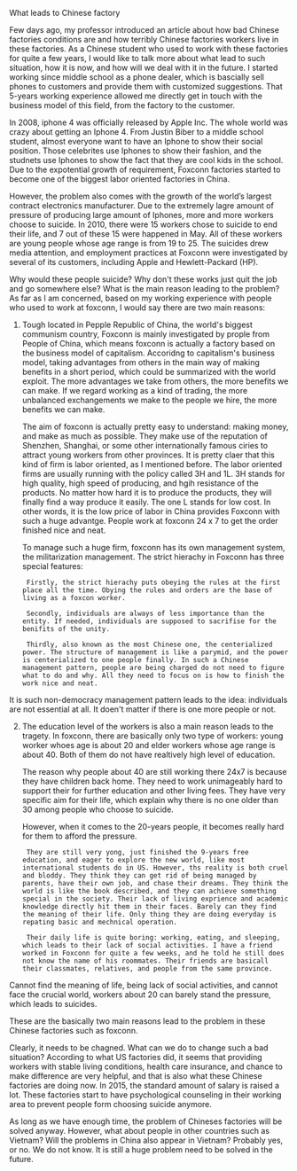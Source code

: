 What leads to Chinese factory

Few days ago, my professor introduced an article about how bad Chinese factories conditions are and how terribly Chinese factories workers live in these factories. As a Chinese student who used to work with these factories for quite a few years, I would like to talk more about what lead to such situation, how it is now, and how will we deal with it in the future. I started working since middle school as a phone dealer, which is bascially sell phones to customers and provide them with customized suggestions. That 5-years working experience allowed me directly get in touch with the business model of this field, from the factory to the customer.

In 2008, iphone 4 was officially released by Apple Inc. The whole world was crazy about getting an Iphone 4. From Justin Biber to a middle school student, almost everyone want to have an Iphone to show their social position. Those celebrites use Iphones to show their fashion, and the studnets use Iphones to show the fact that they are cool kids in the school. Due to the expotential growth of requirement, Foxconn factories started to become one of the biggest labor oriented factories in China. 

However, the problem also comes with the growth of the world’s largest contract electronics manufacturer. Due to the extremely lagre amount of pressure of producing large amount of Iphones, more and more workers choose to suicide. In 2010, there were 15 workers chose to suicide to end their life, and 7 out of these 15 were happened in May. All of these workers are young people whose age range is from 19 to 25. The suicides drew media attention, and employment practices at Foxconn were investigated by several of its customers, including Apple and Hewlett-Packard (HP).

Why would these people suicide? Why don't these works just quit the job and go somewhere else? What is the main reason leading to the problem? As far as I am concerned, based on my working experience with people who used to work at foxconn, I would say there are two main reasons:

1. Tough located in Pepple Republic of China, the world's biggest communism country, Foxconn is mainly investigated by prople from People of China, which means foxconn is actually a factory based on the business model of capitalism. Accoridng to capitalism's business model, taking advantages from others in the main way of making benefits in a short period, which could be summarized with the world exploit. The more advantages we take from others, the more benefits we can make. If we regard working as a kind of trading, the more unbalanced exchangements we make to the people we hire, the more benefits we can make.
	
	The aim of foxconn is actually pretty easy to understand: making money, and make as much as possible. They make use of the reputation of Shenzhen, Shanghai, or some other internationally famous ciries to attract young workers from other provinces. It is pretty claer that this kind of firm is labor oriented, as I mentioned before. The labor oriented firms are usually running with the policy called 3H and 1L. 3H stands for high quality, high speed of producing, and hgih resistance of the products. No matter how hard it is to produce the products, they will finally find a way produce it easily. The one L stands for low cost. In other words, it is the low price of labor in China provides Foxconn with such a huge advantge. People work at foxconn 24 x 7 to get the order finished nice and neat.

	To manage such a huge firm, foxconn has its own management system, the militarization management. The strict hierachy in Foxconn has three special features: 

		Firstly, the strict hierachy puts obeying the rules at the first place all the time. Obying the rules and orders are the base of living as a foxcon worker.

		Secondly, individuals are always of less importance than the entity. If needed, individuals are supposed to sacrifise for the benifits of the unity.

		Thirdly, also known as the most Chinese one, the centerialized power. The structure of management is like a parymid, and the power is centerialized to one people finally. In such a Chinese management pattern, people are being charged do not need to figure what to do and why. All they need to focus on is how to finish the work nice and neat.

It is such non-democracy management pattern leads to the idea: individuals are not essential at all. It doen't matter if there is one more people or not.

2. The education level of the workers is also a main reason leads to the tragety. In foxconn, there are basically only two type of workers: young worker whoes age is about 20 and elder workers whose age range is about 40. Both of them do not have realtively high level of education. 

	The reason why people about 40 are still working there 24x7 is because they have children back home. They need to work unimageably hard to support their for further education and other living fees. They have very specific aim for their life, which explain why there is no one older than 30 among people who choose to suicide.

	However, when it comes to the 20-years people, it becomes really hard for them to afford the pressure. 

		They are still very yong, just finished the 9-years free education, and eager to explore the new world, like most international students do in US. However, ths reality is both cruel and bloddy. They think they can get rid of being managed by parents, have their own job, and chase their dreams. They think the world is like the book described, and they can achieve something special in the society. Their lack of living exprience and academic knowledge directly hit them in their faces. Barely can they find the meaning of their life. Only thing they are doing everyday is repating basic and mechnical operation. 

		Their daily life is quite boring: working, eating, and sleeping, which leads to their lack of social activities. I have a friend worked in Foxconn for quite a few weeks, and he told he still does not know the name of his roommates. Their friends are basicall their classmates, relatives, and people from the same province.

Cannot find the meaning of life, being lack of social activities, and cannot face the crucial world, workers about 20 can barely stand the pressure, which leads to suicides. 

These are the basically two main reasons lead to the problem in these Chinese factories such as foxconn. 

Clearly, it needs to be chagned. What can we do to change such a bad situation? According to what US factories did, it seems that providing workers with stable living conditions, health care insurance, and chance to make difference are very helpful, and that is also what these Chinese factories are doing now. In 2015, the standard amount of salary is raised a lot. These factories start to have psychological counseling in their working area to prevent people form choosing suicide anymore.

As long as we have enough time, the problem of Chineses factories will be solved anyway. However, what about people in other countries such as Vietnam? Will the problems in China also appear in Vietnam? Probably yes, or no. We do not know. It is still a huge problem need to be solved in the future.


